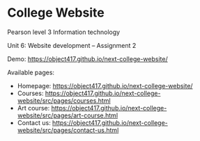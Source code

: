 # College Website

Pearson level 3 Information technology

Unit 6: Website development &ndash; Assignment 2

Demo: <https://object417.github.io/next-college-website/>

Available pages:

- Homepage: <https://object417.github.io/next-college-website/>
- Courses: <https://object417.github.io/next-college-website/src/pages/courses.html>
- Art course: <https://object417.github.io/next-college-website/src/pages/art-course.html>
- Contact us: <https://object417.github.io/next-college-website/src/pages/contact-us.html>
